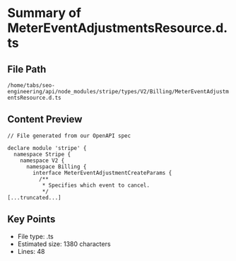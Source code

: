 # Summary of MeterEventAdjustmentsResource.d.ts
  
## File Path
`/home/tabs/seo-engineering/api/node_modules/stripe/types/V2/Billing/MeterEventAdjustmentsResource.d.ts`

## Content Preview
```
// File generated from our OpenAPI spec

declare module 'stripe' {
  namespace Stripe {
    namespace V2 {
      namespace Billing {
        interface MeterEventAdjustmentCreateParams {
          /**
           * Specifies which event to cancel.
           */
[...truncated...]
```

## Key Points
- File type: .ts
- Estimated size: 1380 characters
- Lines: 48
